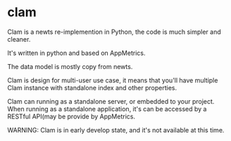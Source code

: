 clam
====

Clam is a newts re-implemention in Python, the code is much simpler and cleaner.

It's written in python and based on AppMetrics.

The data model is mostly copy from newts.

Clam is design for multi-user use case, it means that you'll have multiple Clam instance with standalone index and other properties. 

Clam can running as a standalone server, or embedded to your project. When running as a standalone application, it's can be accessed by a RESTful API(may be provide by AppMetrics. 

WARNING: Clam is in early develop state, and it's not available at this time.